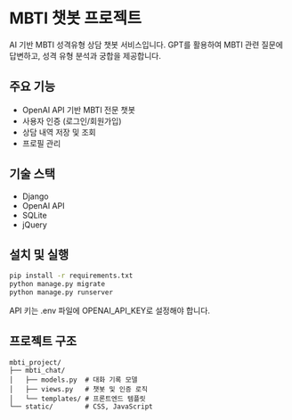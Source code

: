 # MBTI 챗봇 프로젝트

AI 기반 MBTI 성격유형 상담 챗봇 서비스입니다. GPT를 활용하여 MBTI 관련 질문에 답변하고, 성격 유형 분석과 궁합을 제공합니다.

## 주요 기능
- OpenAI API 기반 MBTI 전문 챗봇
- 사용자 인증 (로그인/회원가입)
- 상담 내역 저장 및 조회
- 프로필 관리

## 기술 스택
- Django
- OpenAI API
- SQLite
- jQuery

## 설치 및 실행
```bash
pip install -r requirements.txt
python manage.py migrate
python manage.py runserver
```

API 키는 .env 파일에 OPENAI_API_KEY로 설정해야 합니다.

## 프로젝트 구조
```
mbti_project/
├── mbti_chat/
│   ├── models.py  # 대화 기록 모델
│   ├── views.py   # 챗봇 및 인증 로직
│   └── templates/ # 프론트엔드 템플릿
└── static/        # CSS, JavaScript
```
